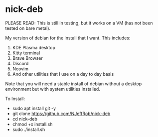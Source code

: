 # nick-deb
PLEASE READ: This is still in testing, but it works on a VM (has not been tested on bare metal).

My version of debian for the install that I want. This includes:
1. KDE Plasma desktop
2. Kitty terminal
3. Brave Browser
4. Discord
5. Neovim
6. And other utilities that I use on a day to day basis

Note that you will need a stable install of debian without a desktop environment but with system utilities installed.

To Install:
* sudo apt install git -y
* git clone https://github.com/NJeffRob/nick-deb
* cd nick-deb
* chmod +x install.sh
* sudo ./install.sh
